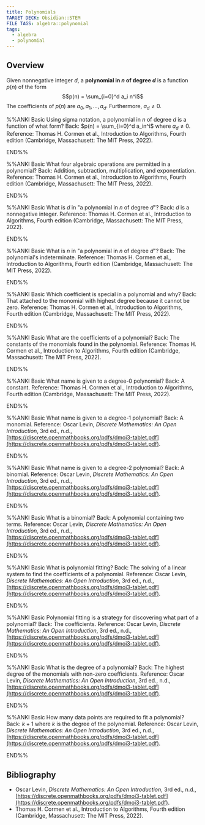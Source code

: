```yaml
---
title: Polynomials
TARGET DECK: Obsidian::STEM
FILE TAGS: algebra::polynomial
tags:
  - algebra
  - polynomial
---
```


## Overview

Given nonnegative integer $d$, a **polynomial in $n$ of degree $d$** is a function $p(n)$ of the form $$p(n) = \sum_{i=0}^d a_i n^i$$
The coefficients of $p(n)$ are $a_0, a_1, \ldots, a_d$. Furthermore, $a_d \neq 0$.

%%ANKI
Basic
Using sigma notation, a polynomial in $n$ of degree $d$ is a function of what form?
Back: $p(n) = \sum_{i=0}^d a_in^i$ where $a_d \neq 0$.
Reference: Thomas H. Cormen et al., Introduction to Algorithms, Fourth edition (Cambridge, Massachusett: The MIT Press, 2022).
<!--ID: 1713580808758-->
END%%

%%ANKI
Basic
What four algebraic operations are permitted in a polynomial?
Back: Addition, subtraction, multiplication, and exponentiation.
Reference: Thomas H. Cormen et al., Introduction to Algorithms, Fourth edition (Cambridge, Massachusett: The MIT Press, 2022).
<!--ID: 1713580808763-->
END%%

%%ANKI
Basic
What is $d$ in "a polynomial in $n$ of degree $d$"?
Back: $d$ is a nonnegative integer.
Reference: Thomas H. Cormen et al., Introduction to Algorithms, Fourth edition (Cambridge, Massachusett: The MIT Press, 2022).
<!--ID: 1713580808766-->
END%%

%%ANKI
Basic
What is $n$ in "a polynomial in $n$ of degree $d$"?
Back: The polynomial's indeterminate.
Reference: Thomas H. Cormen et al., Introduction to Algorithms, Fourth edition (Cambridge, Massachusett: The MIT Press, 2022).
<!--ID: 1713580808769-->
END%%

%%ANKI
Basic
Which coefficient is special in a polynomial and why?
Back: That attached to the monomial with highest degree because it cannot be zero.
Reference: Thomas H. Cormen et al., Introduction to Algorithms, Fourth edition (Cambridge, Massachusett: The MIT Press, 2022).
<!--ID: 1713580808772-->
END%%

%%ANKI
Basic
What are the coefficients of a polynomial?
Back: The constants of the monomials found in the polynomial.
Reference: Thomas H. Cormen et al., Introduction to Algorithms, Fourth edition (Cambridge, Massachusett: The MIT Press, 2022).
<!--ID: 1713580808776-->
END%%

%%ANKI
Basic
What name is given to a degree-0 polynomial?
Back: A constant.
Reference: Thomas H. Cormen et al., Introduction to Algorithms, Fourth edition (Cambridge, Massachusett: The MIT Press, 2022).
<!--ID: 1708974221749-->
END%%

%%ANKI
Basic
What name is given to a degree-1 polynomial?
Back: A monomial.
Reference: Oscar Levin, *Discrete Mathematics: An Open Introduction*, 3rd ed., n.d., [https://discrete.openmathbooks.org/pdfs/dmoi3-tablet.pdf](https://discrete.openmathbooks.org/pdfs/dmoi3-tablet.pdf).
<!--ID: 1708974221752-->
END%%

%%ANKI
Basic
What name is given to a degree-2 polynomial?
Back: A binomial.
Reference: Oscar Levin, *Discrete Mathematics: An Open Introduction*, 3rd ed., n.d., [https://discrete.openmathbooks.org/pdfs/dmoi3-tablet.pdf](https://discrete.openmathbooks.org/pdfs/dmoi3-tablet.pdf).
<!--ID: 1708974221755-->
END%%

%%ANKI
Basic
What is a binomial?
Back: A polynomial containing two terms.
Reference: Oscar Levin, *Discrete Mathematics: An Open Introduction*, 3rd ed., n.d., [https://discrete.openmathbooks.org/pdfs/dmoi3-tablet.pdf](https://discrete.openmathbooks.org/pdfs/dmoi3-tablet.pdf).
<!--ID: 1708368078759-->
END%%

%%ANKI
Basic
What is polynomial fitting?
Back: The solving of a linear system to find the coefficients of a polynomial.
Reference: Oscar Levin, *Discrete Mathematics: An Open Introduction*, 3rd ed., n.d., [https://discrete.openmathbooks.org/pdfs/dmoi3-tablet.pdf](https://discrete.openmathbooks.org/pdfs/dmoi3-tablet.pdf).
<!--ID: 1713580109018-->
END%%

%%ANKI
Basic
Polynomial fitting is a strategy for discovering what part of a polynomial?
Back: The coefficients.
Reference: Oscar Levin, *Discrete Mathematics: An Open Introduction*, 3rd ed., n.d., [https://discrete.openmathbooks.org/pdfs/dmoi3-tablet.pdf](https://discrete.openmathbooks.org/pdfs/dmoi3-tablet.pdf).
<!--ID: 1713580808780-->
END%%

%%ANKI
Basic
What is the degree of a polynomial?
Back: The highest degree of the monomials with non-zero coefficients.
Reference: Oscar Levin, *Discrete Mathematics: An Open Introduction*, 3rd ed., n.d., [https://discrete.openmathbooks.org/pdfs/dmoi3-tablet.pdf](https://discrete.openmathbooks.org/pdfs/dmoi3-tablet.pdf).
<!--ID: 1713580109082-->
END%%

%%ANKI
Basic
How many data points are required to fit a polynomial?
Back: $k + 1$ where $k$ is the degree of the polynomial.
Reference: Oscar Levin, *Discrete Mathematics: An Open Introduction*, 3rd ed., n.d., [https://discrete.openmathbooks.org/pdfs/dmoi3-tablet.pdf](https://discrete.openmathbooks.org/pdfs/dmoi3-tablet.pdf).
<!--ID: 1713580109089-->
END%%

## Bibliography

* Oscar Levin, *Discrete Mathematics: An Open Introduction*, 3rd ed., n.d., [https://discrete.openmathbooks.org/pdfs/dmoi3-tablet.pdf](https://discrete.openmathbooks.org/pdfs/dmoi3-tablet.pdf).
* Thomas H. Cormen et al., Introduction to Algorithms, Fourth edition (Cambridge, Massachusett: The MIT Press, 2022).
